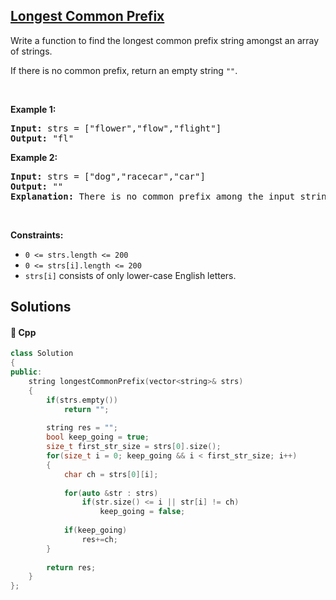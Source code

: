 ## [Longest Common Prefix](https://leetcode.com/problems/longest-common-prefix)

<p>Write a function to find the longest common prefix string amongst an array of strings.</p>

<p>If there is no common prefix, return an empty string <code>&quot;&quot;</code>.</p>

<p>&nbsp;</p>
<p><strong>Example 1:</strong></p>

<pre>
<strong>Input:</strong> strs = [&quot;flower&quot;,&quot;flow&quot;,&quot;flight&quot;]
<strong>Output:</strong> &quot;fl&quot;
</pre>

<p><strong>Example 2:</strong></p>

<pre>
<strong>Input:</strong> strs = [&quot;dog&quot;,&quot;racecar&quot;,&quot;car&quot;]
<strong>Output:</strong> &quot;&quot;
<strong>Explanation:</strong> There is no common prefix among the input strings.
</pre>

<p>&nbsp;</p>
<p><strong>Constraints:</strong></p>

<ul>
	<li><code>0 &lt;= strs.length &lt;= 200</code></li>
	<li><code>0 &lt;= strs[i].length &lt;= 200</code></li>
	<li><code>strs[i]</code> consists of only lower-case English letters.</li>
</ul>


## Solutions
#### 🧠 Cpp
```cpp
class Solution
{
public:
    string longestCommonPrefix(vector<string>& strs)
    {
        if(strs.empty())
            return "";
        
        string res = "";  
        bool keep_going = true;
        size_t first_str_size = strs[0].size(); 
        for(size_t i = 0; keep_going && i < first_str_size; i++)
        {
            char ch = strs[0][i];
            
            for(auto &str : strs)
                if(str.size() <= i || str[i] != ch)
                    keep_going = false;
            
            if(keep_going)
                res+=ch;      
        }
        
        return res;
    }
};
```

